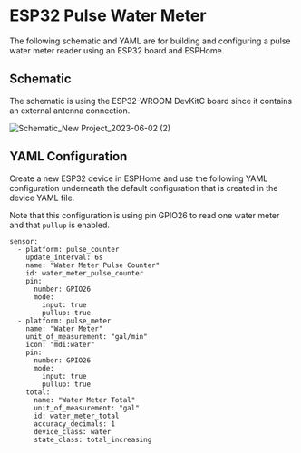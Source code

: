# ESP32 Pulse Water Meter

The following schematic and YAML are for building and configuring a pulse water meter reader using an ESP32 board and ESPHome.

## Schematic
The schematic is using the ESP32-WROOM DevKitC board since it contains an external antenna connection.

![Schematic_New Project_2023-06-02 (2)](https://github.com/kalinchuk/esp32_pulse_meter/assets/1035984/85db671c-8e7c-491f-ad05-b385638cae6d)

## YAML Configuration

Create a new ESP32 device in ESPHome and use the following YAML configuration underneath the default configuration that is created in the device YAML file.

Note that this configuration is using pin GPIO26 to read one water meter and that `pullup` is enabled.

```
sensor:
  - platform: pulse_counter
    update_interval: 6s
    name: "Water Meter Pulse Counter"
    id: water_meter_pulse_counter
    pin:
      number: GPIO26
      mode:
        input: true
        pullup: true
  - platform: pulse_meter
    name: "Water Meter"
    unit_of_measurement: "gal/min"
    icon: "mdi:water"
    pin:
      number: GPIO26
      mode:
        input: true
        pullup: true
    total:
      name: "Water Meter Total"
      unit_of_measurement: "gal"
      id: water_meter_total
      accuracy_decimals: 1
      device_class: water
      state_class: total_increasing
```
